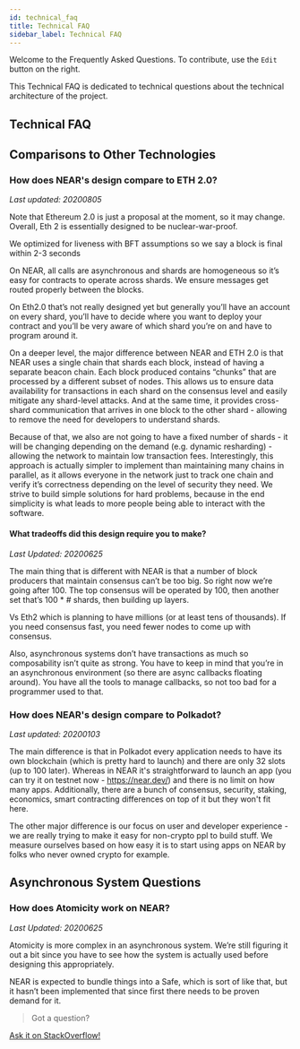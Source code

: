 ```yaml
---
id: technical_faq
title: Technical FAQ
sidebar_label: Technical FAQ
---
```


Welcome to the Frequently Asked Questions. To contribute, use the `Edit` button on the right.

This Technical FAQ is dedicated to technical questions about the technical architecture of the project.

## Technical FAQ

## Comparisons to Other Technologies

### How does NEAR's design compare to ETH 2.0?
*Last updated: 20200805*

Note that Ethereum 2.0 is just a proposal at the moment, so it may change.  Overall, Eth 2 is essentially designed to be nuclear-war-proof.

We optimized for liveness with BFT assumptions so we say a block is final within 2-3 seconds

On NEAR, all calls are asynchronous and shards are homogeneous so it’s easy for contracts to operate across shards.  We ensure messages get routed properly between the blocks.

On Eth2.0 that’s not really designed yet but generally you’ll have an account on every shard, you’ll have to decide where you want to deploy your contract and you’ll be very aware of which shard you’re on and have to program around it.

On a deeper level, the major difference between NEAR and ETH 2.0 is that NEAR uses a single chain that shards each block, instead of having a separate beacon chain. Each block produced contains “chunks” that are processed by a different subset of nodes. This allows us to ensure data availability for transactions in each shard on the consensus level and easily mitigate any shard-level attacks. And at the same time, it provides cross-shard communication that arrives in one block to the other shard - allowing to remove the need for developers to understand shards.

Because of that, we also are not going to have a fixed number of shards - it will be changing depending on the demand (e.g. dynamic resharding) - allowing the network to maintain low transaction fees. Interestingly, this approach is actually simpler to implement than maintaining many chains in parallel, as it allows everyone in the network just to track one chain and verify it’s correctness depending on the level of security they need. We strive to build simple solutions for hard problems, because in the end simplicity is what leads to more people being able to interact with the software.


#### What tradeoffs did this design require you to make?
*Last Updated: 20200625*

The main thing that is different with NEAR is that a number of block producers that maintain consensus can’t be too big. So right now we’re going after 100.  The top consensus will be operated by 100, then another set that’s 100 * # shards, then building up layers.

Vs Eth2 which is planning to have millions (or at least tens of thousands).  If you need consensus fast, you need fewer nodes to come up with consensus.

Also, asynchronous systems don’t have transactions as much so composability isn’t quite as strong. You have to keep in mind that you’re in an asynchronous environment (so there are async callbacks floating around).  You have all the tools to manage callbacks, so not too bad for a programmer used to that.



### How does NEAR's design compare to Polkadot?
*Last updated: 20200103*

The main difference is that in Polkadot every application needs to have its own blockchain (which is pretty hard to launch) and there are only 32 slots (up to 100 later). Whereas in NEAR it's straightforward to launch an app (you can try it on testnet now - https://near.dev/) and there is no limit on how many apps. Additionally, there are a bunch of consensus, security, staking, economics, smart contracting differences on top of it but they won't fit here.

The other major difference is our focus on user and developer experience - we are really trying to make it easy for non-crypto ppl to build stuff. We measure ourselves based on how easy it is to start using apps on NEAR by folks who never owned crypto for example.


## Asynchronous System Questions

### How does Atomicity work on NEAR?
*Last Updated: 20200625*

Atomicity is more complex in an asynchronous system.  We’re still figuring it out a bit since you have to see how the system is actually used before designing this appropriately.

NEAR is expected to bundle things into a Safe, which is sort of like that, but it hasn’t been implemented that since first there needs to be proven demand for it.


>Got a question?
<a href="https://stackoverflow.com/questions/tagged/nearprotocol">
  <h8>Ask it on StackOverflow!</h8></a>
